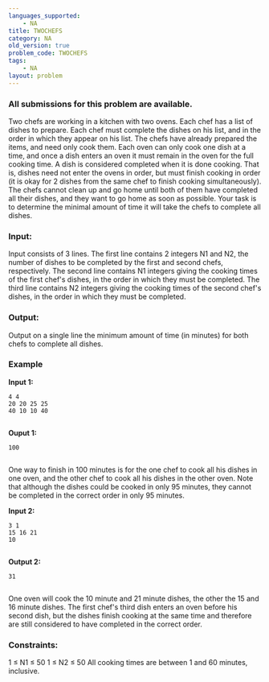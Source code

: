 ```yaml
---
languages_supported:
    - NA
title: TWOCHEFS
category: NA
old_version: true
problem_code: TWOCHEFS
tags:
    - NA
layout: problem
---
```

###  All submissions for this problem are available. 

Two chefs are working in a kitchen with two ovens. Each chef has a list of dishes to prepare. Each chef must complete the dishes on his list, and in the order in which they appear on his list. The chefs have already prepared the items, and need only cook them. Each oven can only cook one dish at a time, and once a dish enters an oven it must remain in the oven for the full cooking time. A dish is considered completed when it is done cooking. That is, dishes need not enter the ovens in order, but must finish cooking in order (it is okay for 2 dishes from the same chef to finish cooking simultaneously). The chefs cannot clean up and go home until both of them have completed all their dishes, and they want to go home as soon as possible. Your task is to determine the minimal amount of time it will take the chefs to complete all dishes.

### Input:

Input consists of 3 lines. The first line contains 2 integers N1 and N2, the number of dishes to be completed by the first and second chefs, respectively. The second line contains N1 integers giving the cooking times of the first chef's dishes, in the order in which they must be completed. The third line contains N2 integers giving the cooking times of the second chef's dishes, in the order in which they must be completed.

### Output:

Output on a single line the minimum amount of time (in minutes) for both chefs to complete all dishes.

### Example

**Input 1:**

```
4 4
20 20 25 25
40 10 10 40
 
```
**Ouput 1:**

```
100
 
```
One way to finish in 100 minutes is for the one chef to cook all his dishes in one oven, and the other chef to cook all his dishes in the other oven. Note that although the dishes could be cooked in only 95 minutes, they cannot be completed in the correct order in only 95 minutes.

**Input 2:**

```
3 1
15 16 21
10
 
```
**Output 2:**

```
31
 
```
One oven will cook the 10 minute and 21 minute dishes, the other the 15 and 16 minute dishes. The first chef's third dish enters an oven before his second dish, but the dishes finish cooking at the same time and therefore are still considered to have completed in the correct order.

### Constraints:

1 ≤ N1 ≤ 50
 1 ≤ N2 ≤ 50
 All cooking times are between 1 and 60 minutes, inclusive.